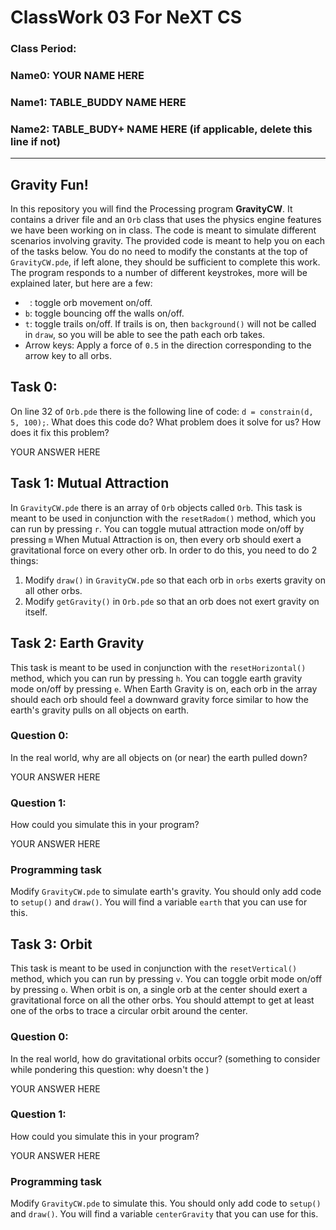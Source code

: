 # ClassWork 03 For NeXT CS
### Class Period:
### Name0: YOUR NAME HERE
### Name1: TABLE_BUDDY NAME HERE
### Name2: TABLE_BUDY+ NAME HERE (if applicable, delete this line if not)
---

## Gravity Fun!
In this repository you will find the Processing program __GravityCW__. It contains a driver file and an `Orb` class that uses the physics engine features we have been working on in class. The code is meant to simulate different scenarios involving gravity. The provided code is meant to help you on each of the tasks below. You do no need to modify the constants at the top of `GravityCW.pde`, if left alone, they should be sufficient to complete this work. The program responds to a number of different keystrokes, more will be explained later, but here are a few:
  - ` `: toggle orb movement on/off.
  - `b`: toggle bouncing off the walls on/off.
  - `t`: toggle trails on/off. If trails is on, then `background()` will not be called in `draw`, so you will be able to see the path each orb takes.
  - Arrow keys: Apply a force of `0.5` in the direction corresponding to the arrow key to all orbs.

## Task 0:
On line 32 of `Orb.pde` there is the following line of code: `d = constrain(d, 5, 100);`. What does this code do? What problem does it solve for us? How does it fix this problem?

YOUR ANSWER HERE

## Task 1: Mutual Attraction
In `GravityCW.pde` there is an array of `Orb` objects called `Orb`. This task is meant to be used in conjunction with the `resetRadom()` method, which you can run by pressing `r`. You can toggle mutual attraction mode on/off by pressing `m` When Mutual Attraction is on, then every orb should exert a gravitational force on every other orb. In order to do this, you need to do 2 things:
  1. Modify `draw()` in `GravityCW.pde` so that each orb in `orbs` exerts gravity on all other orbs.
  2. Modify `getGravity()` in `Orb.pde` so that an orb does not exert gravity on itself.


## Task 2: Earth Gravity
This task is meant to be used in conjunction with the `resetHorizontal()` method, which you can run by pressing `h`. You can toggle earth gravity mode on/off by pressing `e`. When Earth Gravity is on, each orb in the array should each orb should feel a downward gravity force similar to how the earth's gravity pulls on all objects on earth.

### Question 0:
In the real world, why are all objects on (or near) the earth pulled down?

YOUR ANSWER HERE

### Question 1:
How could you simulate this in your program?

YOUR ANSWER HERE

### Programming task
Modify `GravityCW.pde` to simulate earth's gravity. You should only add code to `setup()` and `draw()`. You will find a variable `earth` that you can use for this.


## Task 3: Orbit
This task is meant to be used in conjunction with the `resetVertical()` method, which you can run by pressing `v`. You can toggle orbit mode on/off by pressing `o`. When orbit is on, a single orb at the center should exert a gravitational force on all the other orbs. You should attempt to get at least one of the orbs to trace a circular orbit around the center.

### Question 0:
In the real world, how do gravitational orbits occur? (something to consider while pondering this question: why doesn't the )

YOUR ANSWER HERE

### Question 1:
How could you simulate this in your program?

YOUR ANSWER HERE

### Programming task
Modify `GravityCW.pde` to simulate this. You should only add code to `setup()` and `draw()`. You will find a variable `centerGravity` that you can use for this.
